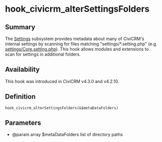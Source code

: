 # hook_civicrm_alterSettingsFolders

## Summary

The [Settings](https://wiki.civicrm.org/confluence/display/CRMDOC/Settings+Reference) subsystem
provides metadata about many of CiviCRM's internal settings by scanning
for files matching "settings/*.setting.php" (e.g.
[settings/Core.setting.php](https://github.com/civicrm/civicrm-core/blob/4.3/settings/Core.setting.php)).
This hook allows modules and extensions to scan for settings in
additional folders.

## Availability

This hook was introduced in CiviCRM v4.3.0 and v4.2.10.

## Definition

    hook_civicrm_alterSettingsFolders(&$metaDataFolders)

## Parameters

-   @param array $metaDataFolders list of directory paths